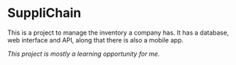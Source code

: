 # SuppliChain

This is a project to manage the inventory a company has. It has a database, web interface and API, along that there is also a mobile app. 

*This project is mostly a learning opportunity for me.*
